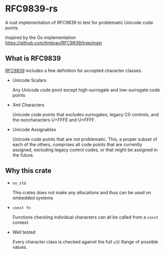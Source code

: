 # RFC9839-rs

A rust implementation of RFC9839 to test for problematic Unicode code points

Inspired by the Go implementation <https://github.com/timbray/RFC9839/tree/main>

## What is RFC9839

[RFC9839](https://www.rfc-editor.org/rfc/rfc9839.html) includes a few
definition for accepted character classes.

* Unicode Scalars

  Any Unicode code point except high-surrogate and low-surrogate code points

* Xml Characters

  Unicode code points that excludes surrogates,
  legacy C0 controls, and the noncharacters U+FFFE and U+FFFF.

* Unicode Assignables

  Unicode code points that are not problematic. This, a proper subset of each
  of the others, comprises all code points that are currently assigned,
  excluding legacy control codes, or that might be assigned in the future.

## Why this crate

* `no_std`

  This crates does not make any allocations and thus can be used on embedded
  systems

* `const fn`

  Functions checking individual characters can all be called from a `const`
  context.

* Well tested

  Every character class is checked against the full `u32` Range of possible
  values.
